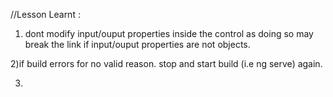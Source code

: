 //Lesson Learnt : 
1) dont modify input/ouput properties inside the control as doing so may break the link if input/ouput properties are not objects.

2)if build errors for no valid reason. stop and start build  (i.e ng serve)  again.

3)